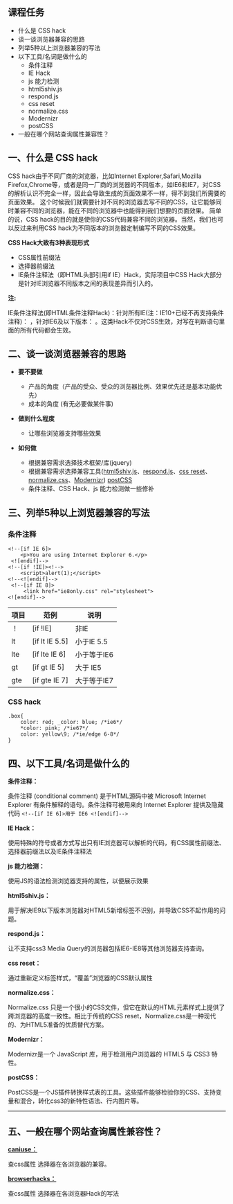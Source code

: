 ## 课程任务

*   什么是 CSS hack
*   谈一谈浏览器兼容的思路
*   列举5种以上浏览器兼容的写法
*   以下工具/名词是做什么的
    *   条件注释
    *   IE Hack
    *   js 能力检测
    *   html5shiv.js
    *   respond.js
    *   css reset
    *   normalize.css
    *   Modernizr
    *   postCSS
*   一般在哪个网站查询属性兼容性？

## 一、什么是 CSS hack

CSS hack由于不同厂商的浏览器，比如Internet Explorer,Safari,Mozilla Firefox,Chrome等，或者是同一厂商的浏览器的不同版本，如IE6和IE7，对CSS的解析认识不完全一样，因此会导致生成的页面效果不一样，得不到我们所需要的页面效果。 这个时候我们就需要针对不同的浏览器去写不同的CSS，让它能够同时兼容不同的浏览器，能在不同的浏览器中也能得到我们想要的页面效果。
简单的说，CSS hack的目的就是使你的CSS代码兼容不同的浏览器。当然，我们也可以反过来利用CSS hack为不同版本的浏览器定制编写不同的CSS效果。

**CSS Hack大致有3种表现形式**

*   CSS属性前缀法
*   选择器前缀法
*   IE条件注释法（即HTML头部引用if IE）Hack，实际项目中CSS Hack大部分是针对IE浏览器不同版本之间的表现差异而引入的。

**注:** 

IE条件注释法(即HTML条件注释Hack)：针对所有IE(注：IE10+已经不再支持条件注释)： ，针对IE6及以下版本： 。这类Hack不仅对CSS生效，对写在判断语句里面的所有代码都会生效。

## 二、谈一谈浏览器兼容的思路

*   **要不要做**

    *   产品的角度（产品的受众、受众的浏览器比例、效果优先还是基本功能优先）
    *   成本的角度 (有无必要做某件事)
    
*   **做到什么程度**

    *   让哪些浏览器支持哪些效果
    
*   **如何做**

    *   根据兼容需求选择技术框架/库(jquery)
    *   根据兼容需求选择兼容工具([html5shiv.js](https://github.com/aFarkas/html5shiv)、[respond.js](https://github.com/scottjehl/Respond)、[css reset](https://segmentfault.com/a/1190000003021766)、[normalize.css](https://github.com/necolas/normalize.css)、[Modernizr](https://github.com/Modernizr/Modernizr))
        [postCSS](https://github.com/postcss/postcss)
    *   条件注释、CSS Hack、js 能力检测做一些修补

## 三、列举5种以上浏览器兼容的写法

### 条件注释

```
<!--[if IE 6]> 
    <p>You are using Internet Explorer 6.</p>
 <![endif]-->
<!--[if !IE]><!--> 
    <script>alert(1);</script> 
<!--<![endif]-->
 <!--[if IE 8]>
     <link href="ie8only.css" rel="stylesheet"> 
<![endif]-->
```

| 项目 | 范例 | 说明 |
| --- | --- | --- |
| ！ | [if !IE] | 非IE |
| lt | [if lt IE 5.5] | 小于IE 5.5 |
| lte | [if lte IE 6] | 小于等于IE6 |
| gt | [if gt IE 5] | 大于 IE5 |
| gte | [if gte IE 7] | 大于等于IE7 |

### CSS hack

```
.box{ 
    color: red; _color: blue; /*ie6*/
    *color: pink; /*ie67*/ 
    color: yellow\9; /*ie/edge 6-8*/
}
```

## 四、以下工具/名词是做什么的

**条件注释：**

条件注释 (conditional comment) 是于HTML源码中被 Microsoft Internet Explorer 有条件解释的语句。条件注释可被用来向 Internet Explorer 提供及隐藏代码 `<!--[if IE 6]>用于 IE6 <![endif]-->`

**IE Hack：**

使用特殊的符号或者方式写出只有IE浏览器可以解析的代码，有CSS属性前缀法、选择器前缀法以及IE条件注释法

**js 能力检测：**

使用JS的语法检测浏览器支持的属性，以便展示效果

**html5shiv.js：**

用于解决IE9以下版本浏览器对HTML5新增标签不识别，并导致CSS不起作用的问题。

**respond.js：**

让不支持css3 Media Query的浏览器包括IE6-IE8等其他浏览器支持查询。

**css reset：**

通过重新定义标签样式，“覆盖”浏览器的CSS默认属性

**normalize.css：**

Normalize.css 只是一个很小的CSS文件，但它在默认的HTML元素样式上提供了跨浏览器的高度一致性。相比于传统的CSS reset，Normalize.css是一种现代的、为HTML5准备的优质替代方案。

**Modernizr：**

Modernizr是一个 JavaScript 库，用于检测用户浏览器的 HTML5 与 CSS3 特性。

**postCSS：**

PostCSS是一个JS插件转换样式表的工具。这些插件能够检验你的CSS、支持变量和混合，转化css3的新特性语法、行内图片等。

* * *

## 五、一般在哪个网站查询属性兼容性？

[**caniuse：**](http://caniuse.com/) 

查css属性 选择器在各浏览器的兼容。

[**browserhacks：**](http://browserhacks.com/)

查css属性 选择器在各浏览器Hack的写法
